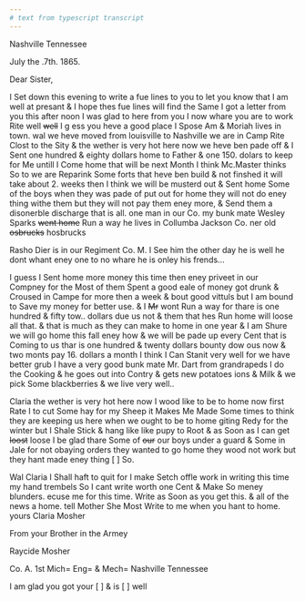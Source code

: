 ```yaml
---
# text from typescript transcript
---
```

Nashville Tennessee

July the .7th. 1865.

Dear Sister,

I Set down this evening to write a fue lines to you to let you know that I am well at presant & I hope thes fue lines will find the Same  I got a letter from you this after noon I was glad to here from you I now whare you are to work Rite well ~~well~~ I g ess you heve a good place  I Spose Am & Moriah lives in town. wal we heve moved from louisville to Nashville we are in Camp Rite Clost to the Sity & the wether is very hot here now we heve ben pade off & I Sent one hundred & eighty dollars home to Father & one 150. dolars to keep for Me untill I Come home that will be next Month I think Mc.Master thinks So to we are Reparink Some forts that heve ben build & not finshed it will take about 2. weeks then I think we will be musterd out & Sent home  Some of the boys when they was pade of put out for home they will not do eney thing withe them but they will not pay them eney more, & Send them a disonerble discharge that is all. one man in our Co. my bunk mate Wesley Sparks ~~went home~~ Run a way he lives in Collumba Jackson Co. ner old ~~osbrucks~~ hosbrucks  

Rasho Dier is in our Regiment Co. M. I See him the other day he is well  he dont whant eney one to no whare he is onley his frends...  

I guess I Sent home more money this time then eney priveet in our Compney for the Most of them Spent a good eale of money got drunk & Croused in Campe for more then a week & bout good vittuls but I am bound to Save my money for better use. & I ~~Mr~~ wont Run a way for thare is one hundred & fifty tow.. dollars due us not & them that hes Run home will loose all that. & that is much as they can make to home in one year & I am Shure we will go home this fall eney how & we will be pade up every Cent that is Coming to us  thar is one hundred & twenty dollars bounty dow ous now & two monts pay 16. dollars a month  I think I Can Stanit very well for we have better grub I have a very good bunk mate Mr. Dart from grandrapeds I do the Cooking & he goes out into Contry & gets new potatoes ions & Milk & we pick Some blackberries & we live very well..  

Claria the wether is very hot here now I wood like to be to home now first Rate I to cut Some hay for my Sheep it Makes Me Made Some times to think they are keeping us here when we ought to be to home giting Redy for the winter  but I Shale Stick & hang like like pupy to Root & as Soon as I can get ~~loost~~ loose I be glad  thare Some of ~~our~~ our boys under a guard & Some in Jale for not obaying orders they wanted to go home they wood not work but they hant made eney thing [ ] So.

Wal Claria I Shall haft to quit for I make Setch offle work in writing this time my hand trembels So I cant write worth one Cent & Make So meney blunders. ecuse me for this time. Write as Soon as you get this. & all of the news a home. tell Mother She Most Write to me when you hant to home. yours Claria Mosher 

From your Brother in the Armey 

Raycide Mosher 

Co. A. 1st Mich= Eng= & Mech= Nashville Tennessee

I am glad you got your [ ] & is [ ] well